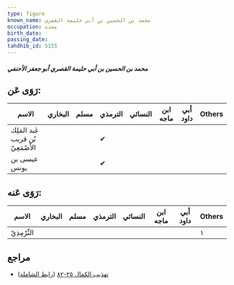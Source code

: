 ```yaml
---
type: figure
known_name: محمد بن الحسين بن أبي حليمة القصري
occupation: محدث
birth_date:
passing_date:
tahdhib_id: 5155
---
```

##### محمد بن الحسين بن أبي حليمة القصري أبو جعفر الأحنفي

## رَوَى عَن:
| الاسم                              | البخاري | مسلم | الترمذي | النسائي | ابن ماجه | أبي داود | Others |
| ---------------------------------- | ------- | ---- | ------- | ------- | -------- | -------- | ------ |
| عَبد المَلِك بْن قريب الأَصْمَعِيّ |         |      | ✔       |         |          |          |        |
| عيسى بن يونس                       |         |      | ✔       |         |          |          |        |
## رَوَى عَنه:
| الاسم         | البخاري | مسلم | الترمذي | النسائي | ابن ماجه | أبي داود | Others |
| ------------- | ------- | ---- | ------- | ------- | -------- | -------- | ------ |
| التِّرْمِذِيّ |         |      |         |         |          |          | ١      |
## مراجع
- [تهذيب الكمال ٢٥-٨٢](obsidian://open?vault=Tahdhib-al-Kamal&file=Figures/٥١٥٥-محمد%20بن%20الحسين%20بن%20أبي%20حليمة%20القصري%20أبو%20جعفر%20الأحنفي) ([رابط الشاملة](https://shamela.ws/book/3722/13175))